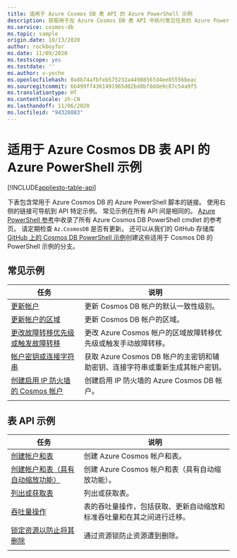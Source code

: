 ```yaml
---
title: 适用于 Azure Cosmos DB 表 API 的 Azure PowerShell 示例
description: 获取用于在 Azure Cosmos DB 表 API 中执行常见任务的 Azure PowerShell 示例
ms.service: cosmos-db
ms.topic: sample
origin.date: 10/13/2020
author: rockboyfor
ms.date: 11/09/2020
ms.testscope: yes
ms.testdate: ''
ms.author: v-yeche
ms.openlocfilehash: 0a8b74afbfeb575232a4490856fd4ee85556beac
ms.sourcegitcommit: 6b499ff4361491965d02bd8bf8dde9c87c54a9f5
ms.translationtype: HT
ms.contentlocale: zh-CN
ms.lasthandoff: 11/06/2020
ms.locfileid: "94328883"
---
```

<!--Verified successfully-->
# <a name="azure-powershell-samples-for-azure-cosmos-db-table-api"></a>适用于 Azure Cosmos DB 表 API 的 Azure PowerShell 示例
[!INCLUDE[appliesto-table-api](includes/appliesto-table-api.md)]

下表包含常用于 Azure Cosmos DB 的 Azure PowerShell 脚本的链接。 使用右侧的链接可导航到 API 特定示例。 常见示例在所有 API 间是相同的。 [Azure PowerShell 参考](https://docs.microsoft.com/powershell/module/az.cosmosdb)中收录了所有 Azure Cosmos DB PowerShell cmdlet 的参考页。 请定期检查 `Az.CosmosDB` 是否有更新。 还可以从我们的 GitHub 存储库 [GitHub 上的 Cosmos DB PowerShell 示例](https://github.com/Azure/azure-docs-powershell-samples/tree/master/cosmosdb)创建这些适用于 Cosmos DB 的 PowerShell 示例的分支。

## <a name="common-samples"></a>常见示例

|任务 | 说明 |
|---|---|
|[更新帐户](scripts/powershell/common/account-update.md)| 更新 Cosmos DB 帐户的默认一致性级别。 |
|[更新帐户的区域](scripts/powershell/common/update-region.md)| 更新 Cosmos DB 帐户的区域。 |
|[更改故障转移优先级或触发故障转移](scripts/powershell/common/failover-priority-update.md)| 更改 Azure Cosmos 帐户的区域故障转移优先级或触发手动故障转移。 |
|[帐户密钥或连接字符串](scripts/powershell/common/keys-connection-strings.md)| 获取 Azure Cosmos DB 帐户的主密钥和辅助密钥、连接字符串或重新生成其帐户密钥。 |
|[创建启用 IP 防火墙的 Cosmos 帐户](scripts/powershell/common/firewall-create.md)| 创建启用 IP 防火墙的 Azure Cosmos DB 帐户。 |
|||

## <a name="table-api-samples"></a>表 API 示例

|任务 | 说明 |
|---|---|
|[创建帐户和表](scripts/powershell/table/create.md)| 创建 Azure Cosmos 帐户和表。 |
|[创建帐户和表（具有自动缩放功能）](scripts/powershell/table/autoscale.md)| 创建 Azure Cosmos 帐户和表（具有自动缩放功能）。 |
|[列出或获取表](scripts/powershell/table/list-get.md)| 列出或获取表。 |
|[吞吐量操作](scripts/powershell/table/throughput.md)| 表的吞吐量操作，包括获取、更新自动缩放和标准吞吐量和在其之间进行迁移。 |
|[锁定资源以防止将其删除](scripts/powershell/table/lock.md)| 通过资源锁防止资源遭到删除。 |
|||

<!-- Update_Description: new article about powershell samples table -->
<!--NEW.date: 11/09/2020-->